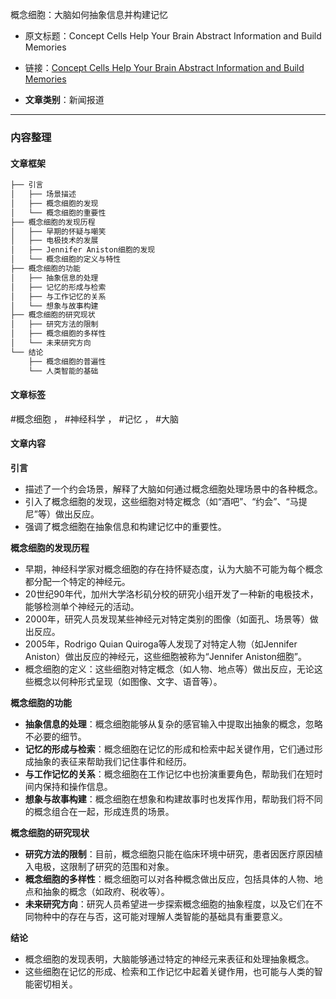 概念细胞：大脑如何抽象信息并构建记忆
- 原文标题：Concept Cells Help Your Brain Abstract Information and Build Memories
- 链接：[Concept Cells Help Your Brain Abstract Information and Build Memories](https://www.quantamagazine.org/concept-cells-help-your-brain-abstract-information-and-build-memories-20250121/)

- **文章类别**：新闻报道

---

### 内容整理

#### 文章框架

```markdown
├── 引言
│   ├── 场景描述
│   ├── 概念细胞的发现
│   └── 概念细胞的重要性
├── 概念细胞的发现历程
│   ├── 早期的怀疑与嘲笑
│   ├── 电极技术的发展
│   ├── Jennifer Aniston细胞的发现
│   └── 概念细胞的定义与特性
├── 概念细胞的功能
│   ├── 抽象信息的处理
│   ├── 记忆的形成与检索
│   ├── 与工作记忆的关系
│   └── 想象与故事构建
├── 概念细胞的研究现状
│   ├── 研究方法的限制
│   ├── 概念细胞的多样性
│   └── 未来研究方向
└── 结论
    ├── 概念细胞的普遍性
    └── 人类智能的基础
```

#### 文章标签

#概念细胞 ， #神经科学 ， #记忆 ， #大脑

#### 文章内容

**引言**
- 描述了一个约会场景，解释了大脑如何通过概念细胞处理场景中的各种概念。
- 引入了概念细胞的发现，这些细胞对特定概念（如“酒吧”、“约会”、“马提尼”等）做出反应。
- 强调了概念细胞在抽象信息和构建记忆中的重要性。

**概念细胞的发现历程**
- 早期，神经科学家对概念细胞的存在持怀疑态度，认为大脑不可能为每个概念都分配一个特定的神经元。
- 20世纪90年代，加州大学洛杉矶分校的研究小组开发了一种新的电极技术，能够检测单个神经元的活动。
- 2000年，研究人员发现某些神经元对特定类别的图像（如面孔、场景等）做出反应。
- 2005年，Rodrigo Quian Quiroga等人发现了对特定人物（如Jennifer Aniston）做出反应的神经元，这些细胞被称为“Jennifer Aniston细胞”。
- 概念细胞的定义：这些细胞对特定概念（如人物、地点等）做出反应，无论这些概念以何种形式呈现（如图像、文字、语音等）。

**概念细胞的功能**
- **抽象信息的处理**：概念细胞能够从复杂的感官输入中提取出抽象的概念，忽略不必要的细节。
- **记忆的形成与检索**：概念细胞在记忆的形成和检索中起关键作用，它们通过形成抽象的表征来帮助我们记住事件和经历。
- **与工作记忆的关系**：概念细胞在工作记忆中也扮演重要角色，帮助我们在短时间内保持和操作信息。
- **想象与故事构建**：概念细胞在想象和构建故事时也发挥作用，帮助我们将不同的概念组合在一起，形成连贯的场景。

**概念细胞的研究现状**
- **研究方法的限制**：目前，概念细胞只能在临床环境中研究，患者因医疗原因植入电极，这限制了研究的范围和对象。
- **概念细胞的多样性**：概念细胞可以对各种概念做出反应，包括具体的人物、地点和抽象的概念（如政府、税收等）。
- **未来研究方向**：研究人员希望进一步探索概念细胞的抽象程度，以及它们在不同物种中的存在与否，这可能对理解人类智能的基础具有重要意义。

**结论**
- 概念细胞的发现表明，大脑能够通过特定的神经元来表征和处理抽象概念。
- 这些细胞在记忆的形成、检索和工作记忆中起着关键作用，也可能与人类的智能密切相关。